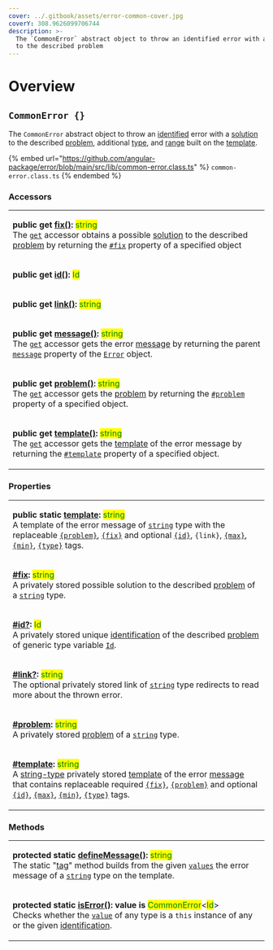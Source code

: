 ```yaml
---
cover: ../.gitbook/assets/error-common-cover.jpg
coverY: 308.9626099706744
description: >-
  The `CommonError` abstract object to throw an identified error with a solution
  to the described problem
---
```


# Overview

## `CommonError {}`

The `CommonError` abstract object to throw an [identified](../getting-started/basic-concepts.md#identification) error with a [solution](../getting-started/basic-concepts.md#fix) to the described [problem](../getting-started/basic-concepts.md#problem), additional [type](../getting-started/basic-concepts.md#type), and [range](../getting-started/basic-concepts.md#range) built on the [template](../getting-started/basic-concepts.md#template).

{% embed url="https://github.com/angular-package/error/blob/main/src/lib/common-error.class.ts" %}
`common-error.class.ts`
{% endembed %}

### Accessors

|                                                                                                                                                                                                                                                                                                                                                                                                                                                                                                                                                                                                                                                                                            |
| ------------------------------------------------------------------------------------------------------------------------------------------------------------------------------------------------------------------------------------------------------------------------------------------------------------------------------------------------------------------------------------------------------------------------------------------------------------------------------------------------------------------------------------------------------------------------------------------------------------------------------------------------------------------------------------------ |
| <p><strong>public get</strong> <a href="accessors/get-fix.md"><strong>fix()</strong></a><strong>:</strong> <mark style="color:green;">string</mark><br>The <a href="https://developer.mozilla.org/en-US/docs/Web/JavaScript/Reference/Functions/get"><code>get</code></a> accessor obtains a possible <a href="../getting-started/basic-concepts.md#fix">solution</a> to the described <a href="accessors/get-problem.md">problem</a> by returning the <a href="properties/fix.md"><code>#fix</code></a> property of a specified object</p>                                                                                                                                                |
| <p><strong>public get</strong> <a href="accessors/get-id.md"><strong>id()</strong></a><strong>:</strong> <mark style="color:green;">Id</mark> | <mark style="color:green;">undefined</mark><br>The <a href="https://developer.mozilla.org/en-US/docs/Web/JavaScript/Reference/Functions/get"><code>get</code></a> accessor gets the error <a href="../getting-started/basic-concepts.md#identification">identification</a> by returning the <a href="properties/id.md"><code>#id</code></a> property of a specified object.</p>                                                                                                                                                            |
| <p><strong>public get</strong> <a href="accessors/get-link.md"><strong>link()</strong></a><strong>:</strong> <mark style="color:green;">string</mark> | <mark style="color:green;">undefined</mark><br>The <a href="https://developer.mozilla.org/en-US/docs/Web/JavaScript/Reference/Functions/get"><code>get</code></a> accessor gets the link(to read more about the thrown error) by returning the <a href="properties/link.md"><code>#link</code></a> property of a specified object.</p>                                                                                                                                                                                             |
| <p><strong>public get</strong> <a href="accessors/get-message.md"><strong>message()</strong></a><strong>:</strong> <mark style="color:green;">string</mark><br>The <a href="https://developer.mozilla.org/en-US/docs/Web/JavaScript/Reference/Functions/get"><code>get</code></a> accessor gets the error <a href="../getting-started/basic-concepts.md#message">message</a> by returning the parent <a href="https://developer.mozilla.org/en-US/docs/Web/JavaScript/Reference/Global_Objects/Error/message"><code>message</code></a> property of the <a href="https://developer.mozilla.org/en-US/docs/Web/JavaScript/Reference/Global_Objects/Error"><code>Error</code></a> object.</p> |
| <p><strong>public get</strong> <a href="accessors/get-problem.md"><strong>problem()</strong></a><strong>:</strong> <mark style="color:green;">string</mark><br>The <a href="https://developer.mozilla.org/en-US/docs/Web/JavaScript/Reference/Functions/get"><code>get</code></a> accessor gets the <a href="../getting-started/basic-concepts.md#problem">problem</a> by returning the <a href="properties/problem.md"><code>#problem</code></a> property of a specified object.</p>                                                                                                                                                                                                      |
| <p><strong>public get</strong> <a href="accessors/get-template.md"><strong>template()</strong></a><strong>:</strong> <mark style="color:green;">string</mark><br>The <a href="https://developer.mozilla.org/en-US/docs/Web/JavaScript/Reference/Functions/get"><code>get</code></a> accessor gets the <a href="../getting-started/basic-concepts.md#template">template</a> of the error message by returning the <a href="properties/template.md"><code>#template</code></a> property of a specified object.</p>                                                                                                                                                                           |

### Properties

|                                                                                                                                                                                                                                                                                                                                                                                                                                                                                                                                                                                                                                                                                                                                                                                                                                           |
| ----------------------------------------------------------------------------------------------------------------------------------------------------------------------------------------------------------------------------------------------------------------------------------------------------------------------------------------------------------------------------------------------------------------------------------------------------------------------------------------------------------------------------------------------------------------------------------------------------------------------------------------------------------------------------------------------------------------------------------------------------------------------------------------------------------------------------------------- |
| <p><strong>public static</strong> <a href="properties/static-template.md"><strong>template</strong></a><strong>:</strong> <mark style="color:green;">string</mark><br>A template of the error message of <a href="https://developer.mozilla.org/en-US/docs/Web/JavaScript/Reference/Global_Objects/String"><code>string</code></a> type with the replaceable <a href="constructor.md#problem"><code>{problem}</code></a>, <a href="constructor.md#fix"><code>{fix}</code></a> and optional <a href="constructor.md#id"><code>{id}</code></a>, <code>{link}</code>, <a href="constructor.md#max"><code>{max}</code></a>, <a href="constructor.md#min"><code>{min}</code></a>, <a href="constructor.md#type"><code>{type}</code></a> tags.</p>                                                                                              |
| <p><strong></strong><a href="properties/fix.md"><strong>#fix</strong></a><strong>:</strong> <mark style="color:green;">string</mark><br>A privately stored possible solution to the described <a href="../getting-started/basic-concepts.md#problem">problem</a> of a <a href="https://developer.mozilla.org/en-US/docs/Web/JavaScript/Reference/Global_Objects/String"><code>string</code></a> type.</p>                                                                                                                                                                                                                                                                                                                                                                                                                                 |
| <p><strong></strong><a href="properties/id.md"><strong>#id?</strong></a><strong>:</strong> <mark style="color:green;">Id</mark><br>A privately stored unique <a href="../getting-started/basic-concepts.md#identification">identification</a> of the described <a href="../getting-started/basic-concepts.md#problem">problem</a> of generic type variable <a href="generic-type-variables.md#wrap-opening"><code>Id</code></a>.</p>                                                                                                                                                                                                                                                                                                                                                                                                      |
| <p><strong></strong><a href="properties/link.md"><strong>#link?</strong></a><strong>:</strong> <mark style="color:green;">string</mark><br>The optional privately stored link of <a href="https://developer.mozilla.org/en-US/docs/Web/JavaScript/Reference/Global_Objects/String"><code>string</code></a> type redirects to read more about the thrown error.</p>                                                                                                                                                                                                                                                                                                                                                                                                                                                                        |
| <p><strong></strong><a href="properties/problem.md"><strong>#problem</strong></a><strong>:</strong> <mark style="color:green;">string</mark><br>A privately stored <a href="../getting-started/basic-concepts.md#problem">problem</a> of a <a href="https://developer.mozilla.org/en-US/docs/Web/JavaScript/Reference/Global_Objects/String"><code>string</code></a> type.</p>                                                                                                                                                                                                                                                                                                                                                                                                                                                            |
| <p><strong></strong><a href="properties/template.md"><strong>#template</strong></a><strong>:</strong> <mark style="color:green;">string</mark><br>A <a href="https://developer.mozilla.org/en-US/docs/Web/JavaScript/Reference/Global_Objects/String">string-type</a> privately stored <a href="../getting-started/basic-concepts.md#template">template</a> of the error <a href="../getting-started/basic-concepts.md#message">message</a> that contains replaceable required <a href="constructor.md#fix"><code>{fix}</code></a>, <a href="constructor.md#problem"><code>{problem}</code></a> and optional <a href="constructor.md#id"><code>{id}</code></a>, <a href="constructor.md#max"><code>{max}</code></a>, <a href="constructor.md#min"><code>{min}</code></a>, <a href="constructor.md#type"><code>{type}</code></a> tags.</p> |

### Methods

|                                                                                                                                                                                                                                                                                                                                                                                                                                                                                                                                                                                              |
| -------------------------------------------------------------------------------------------------------------------------------------------------------------------------------------------------------------------------------------------------------------------------------------------------------------------------------------------------------------------------------------------------------------------------------------------------------------------------------------------------------------------------------------------------------------------------------------------- |
| <p><strong>protected static</strong> <a href="methods/static-definemessage.md"><strong>defineMessage()</strong></a><strong>:</strong> <mark style="color:green;">string</mark><br>The static "<a href="https://developer.mozilla.org/en-US/docs/Web/JavaScript/Reference/Template_literals">tag</a>" method builds from the given <a href="methods/static-definemessage.md#...values-any"><code>values</code></a> the error message of a <a href="https://developer.mozilla.org/en-US/docs/Web/JavaScript/Reference/Global_Objects/String"><code>string</code></a> type on the template.</p> |
| <p><strong>protected static</strong> <a href="methods/static-iserror.md"><strong>isError()</strong></a><strong>: value is</strong> <mark style="color:green;">CommonError</mark>&#x3C;<mark style="color:green;">Id</mark>><br><strong></strong>Checks whether the <a href="methods/static-iserror.md#value-any"><code>value</code></a> of any type is a <code>this</code> instance of any or the given <a href="methods/static-iserror.md#id-id">identification</a>.</p>                                                                                                                    |
